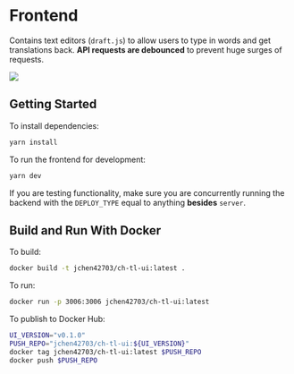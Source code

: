 # Frontend

Contains text editors (`draft.js`) to allow users to type in words and get translations back. **API requests are debounced** to prevent huge surges of requests.

![](docs_assets/demo.png)

## Getting Started

To install dependencies:

```bash
yarn install
```

To run the frontend for development:

```bash
yarn dev
```

If you are testing functionality, make sure you are concurrently running the backend with the `DEPLOY_TYPE` equal to anything **besides** `server`.

## Build and Run With Docker

To build:

```bash
docker build -t jchen42703/ch-tl-ui:latest .
```

To run:

```bash
docker run -p 3006:3006 jchen42703/ch-tl-ui:latest
```

To publish to Docker Hub:

```bash
UI_VERSION="v0.1.0"
PUSH_REPO="jchen42703/ch-tl-ui:${UI_VERSION}"
docker tag jchen42703/ch-tl-ui:latest $PUSH_REPO
docker push $PUSH_REPO
```
